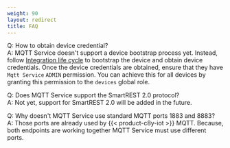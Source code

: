 ```yaml
---
weight: 90
layout: redirect
title: FAQ
---
```


Q: How to obtain device credential?<br/>
A: MQTT Service doesn't support a device bootstrap process yet. Instead, follow [Integration life cycle](/device-integration/mqtt/#integration-life-cycle)
to bootstrap the device and obtain device credentials. Once the device credentials are obtained, ensure that they have `Mqtt Service` `ADMIN` permission.
You can achieve this for all devices by granting this permission to the `devices` global role.

Q: Does MQTT Service support the SmartREST 2.0 protocol?<br/>
A: Not yet, support for SmartREST 2.0 will be added in the future.

Q: Why doesn't MQTT Service use standard MQTT ports 1883 and 8883?<br/>
A: Those ports are already used by {{< product-c8y-iot >}} MQTT. Because, both endpoints are working together MQTT Service must use different ports.